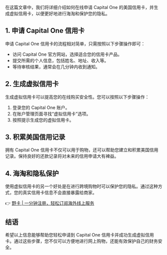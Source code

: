在这篇文章中，我们将详细介绍如何在线申请 Capital One 的美国信用卡，并生成虚拟信用卡，以便更好地进行海淘和保护您的隐私。 

## 1. 申请 Capital One 信用卡

申请 Capital One 信用卡的流程相对简单，只需按照以下步骤操作即可：

- 访问 Capital One 官方网站，选择适合您的信用卡产品。
- 提交所需的个人信息，包括姓名、地址、收入等。
- 等待审核结果，通常会在几分钟内收到通知。

## 2. 生成虚拟信用卡

生成虚拟信用卡可以提高您的在线购买安全性。您可以按照以下步骤操作：

1. 登录您的 Capital One 账户。
2. 在账户管理页面寻找“虚拟信用卡”选项。
3. 按照提示生成您的虚拟信用卡。

## 3. 积累美国信用记录

拥有 Capital One 信用卡不仅可以用于购物，还可以帮助您建立和积累美国信用记录。保持良好的还款记录将对未来的信用申请大有裨益。

## 4. 海淘和隐私保护

使用虚拟信用卡的另一个好处是在进行跨境购物时可以保护您的隐私。通过这种方式，您的真实信用卡信息不会直接暴露给商家。

👉 [野卡 | 一分钟注册，轻松订阅海外线上服务](https://bit.ly/bewildcard)

## 结语

希望以上信息能够帮助您轻松申请到 Capital One 信用卡并成功生成虚拟信用卡。通过这些步骤，您不仅可以方便地进行网上购物，还能有效保护自己的财务安全。